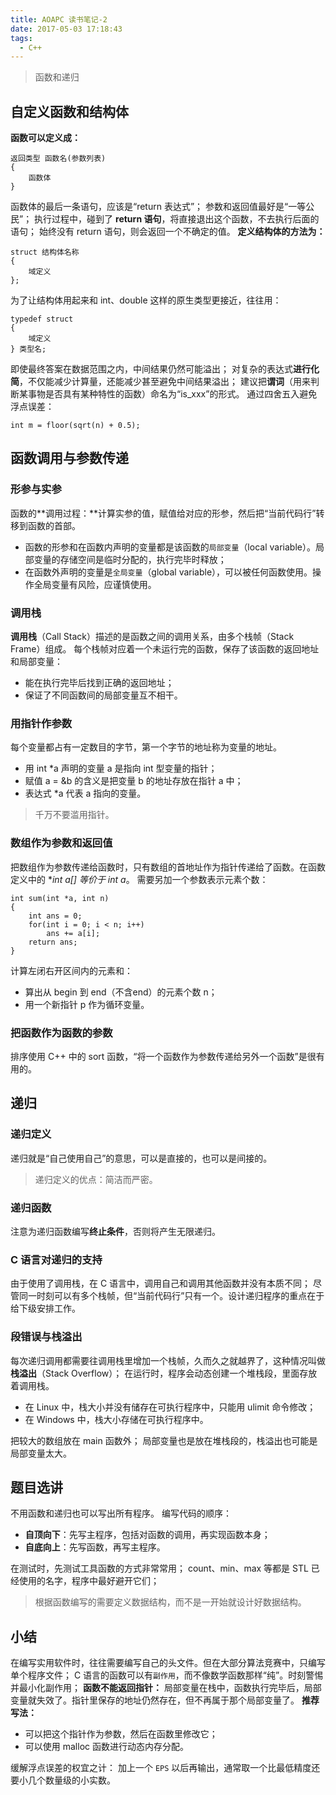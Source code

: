 ```yaml
---
title: AOAPC 读书笔记-2
date: 2017-05-03 17:18:43
tags:
  - C++
---
```

> 函数和递归

## 自定义函数和结构体
**函数可以定义成：**
```
返回类型 函数名(参数列表) 
{
    函数体
}
```
函数体的最后一条语句，应该是“return 表达式”；
参数和返回值最好是“一等公民”；
执行过程中，碰到了 **return 语句**，将直接退出这个函数，不去执行后面的语句；
始终没有 return 语句，则会返回一个不确定的值。
**定义结构体的方法为：**
```
struct 结构体名称 
{
    域定义
};
```
<!--more-->
为了让结构体用起来和 int、double 这样的原生类型更接近，往往用：
```
typedef struct 
{
    域定义
} 类型名;
```
即使最终答案在数据范围之内，中间结果仍然可能溢出；
对复杂的表达式**进行化简**，不仅能减少计算量，还能减少甚至避免中间结果溢出；
建议把**谓词**（用来判断某事物是否具有某种特性的函数）命名为“is_xxx”的形式。
通过四舍五入避免浮点误差：
```
int m = floor(sqrt(n) + 0.5);
```
## 函数调用与参数传递
### 形参与实参
函数的**调用过程：**计算实参的值，赋值给对应的形参，然后把“当前代码行”转移到函数的首部。
* 函数的形参和在函数内声明的变量都是该函数的`局部变量`（local variable）。局部变量的存储空间是临时分配的，执行完毕时释放；
* 在函数外声明的变量是`全局变量`（global variable），可以被任何函数使用。操作全局变量有风险，应谨慎使用。

### 调用栈
**调用栈**（Call Stack）描述的是函数之间的调用关系，由多个栈帧（Stack Frame）组成。
每个栈帧对应着一个未运行完的函数，保存了该函数的返回地址和局部变量：
* 能在执行完毕后找到正确的返回地址；
* 保证了不同函数间的局部变量互不相干。

### 用指针作参数
每个变量都占有一定数目的字节，第一个字节的地址称为变量的地址。
* 用 int *a 声明的变量 a 是指向 int 型变量的指针；
* 赋值 a = &b 的含义是把变量 b 的地址存放在指针 a 中；
* 表达式 *a 代表 a 指向的变量。

> 千万不要滥用指针。

### 数组作为参数和返回值
把数组作为参数传递给函数时，只有数组的首地址作为指针传递给了函数。在函数定义中的 **int a[] 等价于 int *a**。
需要另加一个参数表示元素个数：
```
int sum(int *a, int n)
{
    int ans = 0;
    for(int i = 0; i < n; i++)
        ans += a[i];
    return ans;
}
```
计算左闭右开区间内的元素和：
* 算出从 begin 到 end（不含end）的元素个数 n；
* 用一个新指针 p 作为循环变量。

### 把函数作为函数的参数
排序使用 C++ 中的 sort 函数，“将一个函数作为参数传递给另外一个函数”是很有用的。
## 递归
### 递归定义
递归就是“自己使用自己”的意思，可以是直接的，也可以是间接的。
> 递归定义的优点：简洁而严密。

### 递归函数
注意为递归函数编写**终止条件**，否则将产生无限递归。
### C 语言对递归的支持
由于使用了调用栈，在 C 语言中，调用自己和调用其他函数并没有本质不同；
尽管同一时刻可以有多个栈帧，但“当前代码行”只有一个。设计递归程序的重点在于给下级安排工作。
### 段错误与栈溢出
每次递归调用都需要往调用栈里增加一个栈帧，久而久之就越界了，这种情况叫做**栈溢出**（Stack Overflow）；
在运行时，程序会动态创建一个堆栈段，里面存放着调用栈。
* 在 Linux 中，栈大小并没有储存在可执行程序中，只能用 ulimit 命令修改；
* 在 Windows 中，栈大小存储在可执行程序中。

把较大的数组放在 main 函数外；
局部变量也是放在堆栈段的，栈溢出也可能是局部变量太大。
## 题目选讲
不用函数和递归也可以写出所有程序。
编写代码的顺序：
* **自顶向下**：先写主程序，包括对函数的调用，再实现函数本身；
* **自底向上**：先写函数，再写主程序。

在测试时，先测试工具函数的方式非常常用；
count、min、max 等都是 STL 已经使用的名字，程序中最好避开它们；
> 根据函数编写的需要定义数据结构，而不是一开始就设计好数据结构。

## 小结
在编写实用软件时，往往需要编写自己的头文件。但在大部分算法竞赛中，只编写单个程序文件；
C 语言的函数可以有`副作用`，而不像数学函数那样“纯”。时刻警惕并最小化副作用；
**函数不能返回指针：**
局部变量在栈中，函数执行完毕后，局部变量就失效了。指针里保存的地址仍然存在，但不再属于那个局部变量了。
**推荐写法：**
* 可以把这个指针作为参数，然后在函数里修改它；
* 可以使用 malloc 函数进行动态内存分配。

缓解浮点误差的权宜之计：
加上一个 `EPS` 以后再输出，通常取一个比最低精度还要小几个数量级的小实数。
